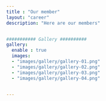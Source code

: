 ```yaml
---
title : "Our member"
layout: "career"
description: "Here are our members"


########### Gallery ##########
gallery:
  enable : true
  images:
  - "images/gallery/gallery-01.png"
  - "images/gallery/gallery-02.png"
  - "images/gallery/gallery-03.png"
  - "images/gallery/gallery-04.png"


---
```

